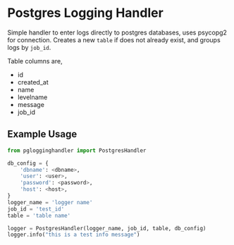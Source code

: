 # Postgres Logging Handler

Simple handler to enter logs directly to postgres databases, uses psycopg2 for connection. Creates a new `table` if does not already exist, and groups logs by `job_id`.

Table columns are,
 - id 
 - created_at
 - name
 - levelname
 - message
 - job_id

## Example Usage

```python
from pglogginghandler import PostgresHandler

db_config = {
    'dbname': <dbname>,
    'user': <user>,
    'password': <password>,
    'host': <host>,
}
logger_name = 'logger name'
job_id = 'test_id'
table = 'table name'

logger = PostgresHandler(logger_name, job_id, table, db_config)
logger.info("this is a test info message")
```